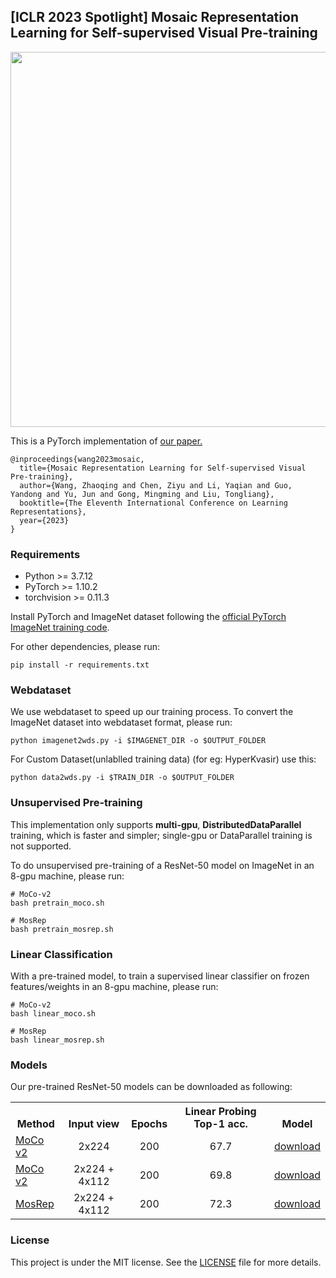 ## [ICLR 2023 Spotlight] Mosaic Representation Learning for Self-supervised Visual Pre-training


<p align="center">
  <img src="fig/iclr-poster.png" width="600">
</p>

This is a PyTorch implementation of [our paper.](https://openreview.net/pdf?id=JAezPMehaUu)
```
@inproceedings{wang2023mosaic,
  title={Mosaic Representation Learning for Self-supervised Visual Pre-training},
  author={Wang, Zhaoqing and Chen, Ziyu and Li, Yaqian and Guo, Yandong and Yu, Jun and Gong, Mingming and Liu, Tongliang},
  booktitle={The Eleventh International Conference on Learning Representations},
  year={2023}
}
```


### Requirements

- Python >= 3.7.12
- PyTorch >= 1.10.2
- torchvision >= 0.11.3

Install PyTorch and ImageNet dataset following the [official PyTorch ImageNet training code](https://github.com/pytorch/examples/tree/master/imagenet).

For other dependencies, please run:
```
pip install -r requirements.txt
```

### Webdataset

We use webdataset to speed up our training process.
To convert the ImageNet dataset into webdataset format, please run:
```
python imagenet2wds.py -i $IMAGENET_DIR -o $OUTPUT_FOLDER
```

For Custom Dataset(unlablled training data) (for eg: HyperKvasir) use this:
```
python data2wds.py -i $TRAIN_DIR -o $OUTPUT_FOLDER
```


### Unsupervised Pre-training

This implementation only supports **multi-gpu**, **DistributedDataParallel** training, which is faster and simpler; single-gpu or DataParallel training is not supported.

To do unsupervised pre-training of a ResNet-50 model on ImageNet in an 8-gpu machine, please run:
```
# MoCo-v2
bash pretrain_moco.sh

# MosRep
bash pretrain_mosrep.sh
```

### Linear Classification

With a pre-trained model, to train a supervised linear classifier on frozen features/weights in an 8-gpu machine, please run:
```
# MoCo-v2
bash linear_moco.sh

# MosRep
bash linear_mosrep.sh
```

### Models

Our pre-trained ResNet-50 models can be downloaded as following:
<table><tbody>
<!-- START TABLE -->
<!-- TABLE HEADER -->
<th valign="bottom">Method</th>
<th valign="bottom">Input view</th>
<th valign="bottom">Epochs</th>
<th valign="bottom">Linear Probing Top-1 acc.</th>
<th valign="bottom">Model</th>
<!-- TABLE BODY -->
</tr>
<tr><td align="left"><a href="https://arxiv.org/abs/2003.04297">MoCo v2</a></td>
<td align="center">2x224 </td>
<td align="center">200</td>
<td align="center">67.7</td>
<td align="center"><a href="https://drive.google.com/file/d/1Nes3dxDvo0vmQ5uBuIuTJPfG1aX0kwan/view?usp=share_link">download</a></td>
</tr>

</tr>
<tr><td align="left"><a href="https://arxiv.org/abs/2003.04297">MoCo v2</a></td>
<td align="center">2x224 + 4x112 </td>
<td align="center">200</td>
<td align="center">69.8</td>
<td align="center"><a href="https://drive.google.com/file/d/1FhVT71MlNj0e2WCiYfzBeqSYecMwedTj/view?usp=share_link">download</a></td>
</tr>

</tr>
<tr><td align="left"><a href="https://openreview.net/pdf?id=JAezPMehaUu">MosRep</a></td>
<td align="center">2x224 + 4x112 </td>
<td align="center">200</td>
<td align="center">72.3</td>
<td align="center"><a href="https://drive.google.com/file/d/1Gs0qL5eUgOb-BhLIHd4Q50mMTKNjlo32/view?usp=share_link">download</a></td>
</tr>

</tbody></table>


### License
This project is under the MIT license. See the [LICENSE](LICENSE) file for more details.